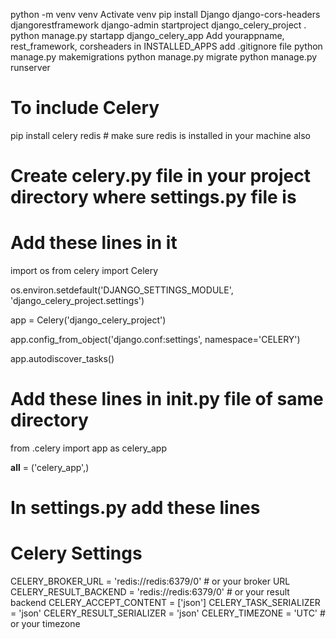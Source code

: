 python -m venv venv
Activate venv
pip install Django django-cors-headers djangorestframework
django-admin startproject django_celery_project .
python manage.py startapp django_celery_app
Add yourappname,  rest_framework,  corsheaders  in INSTALLED_APPS
add .gitignore file
python manage.py makemigrations
python manage.py migrate
python manage.py runserver

# To include Celery
pip install celery redis  # make sure redis is installed in your machine also

# Create celery.py file in your project directory where settings.py file is
# Add these lines in it
import os
from celery import Celery

os.environ.setdefault('DJANGO_SETTINGS_MODULE', 'django_celery_project.settings')

app = Celery('django_celery_project')

app.config_from_object('django.conf:settings', namespace='CELERY')

app.autodiscover_tasks()

# Add these lines in __init__.py file of same directory
from .celery import app as celery_app

__all__ = ('celery_app',)

# In settings.py add these lines
# Celery Settings
CELERY_BROKER_URL = 'redis://redis:6379/0'  # or your broker URL
CELERY_RESULT_BACKEND = 'redis://redis:6379/0'  # or your result backend
CELERY_ACCEPT_CONTENT = ['json']
CELERY_TASK_SERIALIZER = 'json'
CELERY_RESULT_SERIALIZER = 'json'
CELERY_TIMEZONE = 'UTC'  # or your timezone

